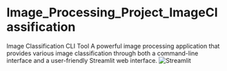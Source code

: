 # Image_Processing_Project_ImageClassification
Image Classification CLI Tool
A powerful image processing application that provides various image classification through both a command-line interface and a user-friendly Streamlit web interface.
![Streamlit](https://cdn.discordapp.com/attachments/1371692177020813342/1371712784105996449/image.png?ex=68242294&is=6822d114&hm=aef23a6e9f8f0962fcd38a9d3d3b35558a81da4b3f5229f140dfb953eac33309&)


